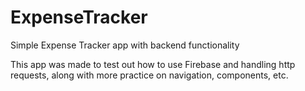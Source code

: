 # ExpenseTracker
Simple Expense Tracker app with backend functionality

This app was made to test out how to use Firebase and handling http requests, along with more practice on navigation, components, etc. 
